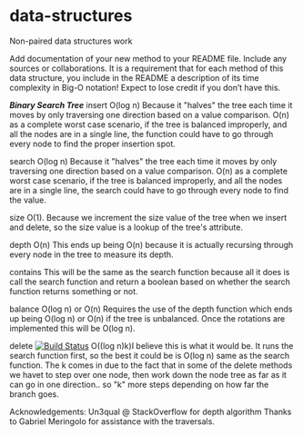 # data-structures
Non-paired data structures work

Add documentation of your new method to your README file. Include any sources or collaborations. It is a requirement that for each method of this data structure, you include in the README a description of its time complexity in Big-O notation! Expect to lose credit if you don’t have this.



***Binary Search Tree***
insert
O(log n) Because it "halves" the tree each time it moves by only traversing one direction based on a value comparison.
O(n) as a complete worst case scenario, if the tree is balanced improperly, and all the nodes are in a single line, the function  could have to go through every node to find the proper insertion spot.

search
O(log n) Because it "halves" the tree each time it moves by only traversing one direction based on a value comparison.
O(n) as a complete worst case scenario, if the tree is balanced improperly, and all the nodes are in a single line, the search could have to go through every node to find the value.

size
O(1). Because we increment the size value of the tree when we insert and delete, so the size value is a lookup of the tree's attribute.


depth
O(n) This ends up being O(n) because it is actually recursing through every node in the tree to measure its depth. 

contains
This will be the same as the search function because all it does is call the search function and return a boolean based on whether the search function returns something or not.

balance
O(log n) or O(n) Requires the use of the depth function which ends up being O(log n) or O(n) if the tree is unbalanced.  Once the rotations are implemented this will be O(log n).


delete
[![Build Status](https://travis-ci.org/RJB888/data-structures.svg?branch=deletion)](https://travis-ci.org/RJB888/data-structures)
O((log n)k)I believe this is what it would be.  It runs the search function first, so the best it could be is O(log n) same as the search function.  The k comes in due to the fact that in some of the delete methods we havet to step over one node, then work down the node tree as far as it can go in one direction.. so "k" more steps depending on how far the branch goes.


Acknowledgements:
Un3qual @ StackOverflow for depth algorithm
Thanks to Gabriel Meringolo for assistance with the traversals.

